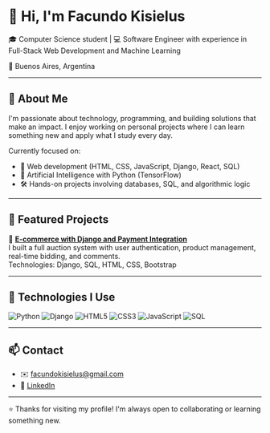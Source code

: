 # 👋 Hi, I'm Facundo Kisielus

🎓 Computer Science student | 💻 Software Engineer with experience in Full-Stack Web Development and Machine Learning

📍 Buenos Aires, Argentina  

---

## 🚀 About Me

I'm passionate about technology, programming, and building solutions that make an impact. I enjoy working on personal projects where I can learn something new and apply what I study every day.

Currently focused on:

- 🔨 Web development (HTML, CSS, JavaScript, Django, React, SQL)
- 🤖 Artificial Intelligence with Python (TensorFlow)
- 🛠️ Hands-on projects involving databases, SQL, and algorithmic logic

---

## 📂 Featured Projects

🔗 **[E-commerce with Django and Payment Integration](https://github.com/facuxrv/worldbuy-auction-platform)**  
I built a full auction system with user authentication, product management, real-time bidding, and comments.  
Technologies: Django, SQL, HTML, CSS, Bootstrap

---

## 🧰 Technologies I Use

![Python](https://img.shields.io/badge/Python-3776AB?style=flat&logo=python&logoColor=white)
![Django](https://img.shields.io/badge/Django-092E20?style=flat&logo=django&logoColor=white)
![HTML5](https://img.shields.io/badge/HTML5-E34F26?style=flat&logo=html5&logoColor=white)
![CSS3](https://img.shields.io/badge/CSS3-1572B6?style=flat&logo=css3&logoColor=white)
![JavaScript](https://img.shields.io/badge/JavaScript-F7DF1E?style=flat&logo=javascript&logoColor=black)
![SQL](https://img.shields.io/badge/SQL-4479A1?style=flat&logo=postgresql&logoColor=white)

---

## 📫 Contact

- ✉️ facundokisielus@gmail.com  
- 💼 [LinkedIn](https://www.linkedin.com/in/facundo-kisielus-39819a228/)  

---

⭐ Thanks for visiting my profile! I'm always open to collaborating or learning something new.

